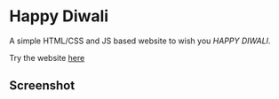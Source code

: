 # Happy Diwali

A simple HTML/CSS and JS based website to wish you *HAPPY DIWALI*.

Try the website [here](https://diwali-css.netlify.app/)

## Screenshot